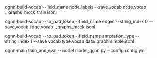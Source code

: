 ognn-build-vocab --field_name node_labels --save_vocab node.vocab ._graphs_mock_train.jsonl

ognn-build-vocab --no_pad_token --field_name edges --string_index 0 --save_vocab edge.vocab ._graphs_mock.jsonl

ognn-build-vocab --no_pad_token --field_name annotation_type --string_index 1 --save_vocab type.vocab data/.graph_simple.jsonl

ognn-main train_and_eval --model model_ggnn.py --config config.yml